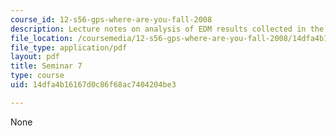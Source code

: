 ```yaml
---
course_id: 12-s56-gps-where-are-you-fall-2008
description: Lecture notes on analysis of EDM results collected in the previous week.
file_location: /coursemedia/12-s56-gps-where-are-you-fall-2008/14dfa4b16167d0c86f68ac7404204be3_12s56_sem07.pdf
file_type: application/pdf
layout: pdf
title: Seminar 7
type: course
uid: 14dfa4b16167d0c86f68ac7404204be3

---
```

None